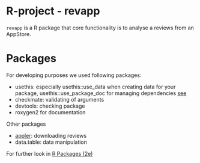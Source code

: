 # R-project - revapp

<code>revapp</code> is a R package that core functionality is to analyse a reviews from an AppStore.

# Packages

For developing purposes we used following packages:

* usethis: especially usethis::use_data when creating data for your package, usethis::use_package_doc for managing dependencies [see](https://r-pkgs.org/dependencies-in-practice.html#sec-dependencies-in-imports-r-code)
* checkmate: validating of arguments
* devtools: checking package
* roxygen2 for documentation

Other packages
* [appler](https://github.com/cran/appler): downloading reviews 
* data.table: data manipulation

For further look in [R Packages (2e)](https://r-pkgs.org/)
